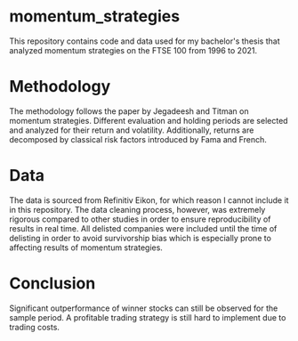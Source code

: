 # momentum_strategies

This repository contains code and data used for my bachelor's thesis that analyzed momentum strategies on the FTSE 100 from 1996 to 2021. 

# Methodology
The methodology follows the paper by Jegadeesh and Titman on momentum strategies. Different evaluation and holding periods are selected and analyzed for their return and volatility. 
Additionally, returns are decomposed by classical risk factors introduced by Fama and French. 

# Data
The data is sourced from Refinitiv Eikon, for which reason I cannot include it in this repository. The data cleaning process, however, was extremely rigorous compared to other studies in order to ensure reproducibility of results in real time. All delisted companies were included until the time of delisting in order to avoid survivorship bias which is especially prone to affecting results of momentum strategies. 

# Conclusion
Significant outperformance of winner stocks can still be observed for the sample period. A profitable trading strategy is still hard to implement due to trading costs. 
